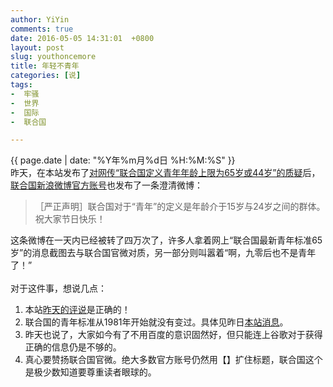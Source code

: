 ```yaml
---
author: YiYin
comments: true
date: 2016-05-05 14:31:01  +0800
layout: post
slug: youthoncemore
title: 年轻不青年
categories: [说]
tags:
-  牢骚
-  世界
-  国际
-  联合国

---
```

<div class="saying">
<div class="timestamp">{{ page.date | date: "%Y年%m月%d日 %H:%M:%S" }}</div>
昨天，在本站发布了<a href="http://whyhow.github.io/2016/05/04/youth.html">对网传“联合国定义青年年龄上限为65岁或44岁”的质疑</a>后，<a href="http://weibo.com/1709157165/DtX9N44XY">联合国新浪微博官方账号</a>也发布了一条澄清微博：<blockquote>［严正声明］联合国对于“青年”的定义是年龄介于15岁与24岁之间的群体。祝大家节日快乐！</blockquote>这条微博在一天内已经被转了四万次了，许多人拿着网上“联合国最新青年标准65岁”的消息截图去与联合国官微对质，另一部分则叫嚣着“啊，九零后也不是青年了！”
<br/><br/>对于这件事，想说几点：
<ol>
	<li>本站<a href="http://whyhow.github.io/2016/05/04/youth.html">昨天的评说</a>是正确的！</li>
	<li>联合国的青年标准从1981年开始就没有变过。具体见昨日<a href="http://whyhow.github.io/2016/05/04/youth.html">本站消息</a>。</li>
	<li>昨天也说了，大家如今有了不用百度的意识固然好，但只能连上谷歌对于获得正确的信息仍是不够的。</li>
	<li>真心要赞扬联合国官微。绝大多数官方账号仍然用【】扩住标题，联合国这个是极少数知道要尊重读者眼球的。</li>
</ol>

</div>
